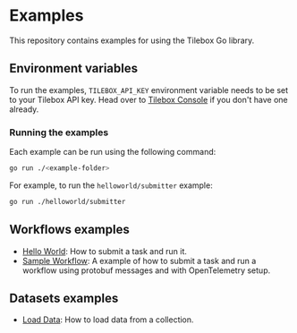 # Examples

This repository contains examples for using the Tilebox Go library.

## Environment variables

To run the examples, `TILEBOX_API_KEY` environment variable needs to be set to your Tilebox API key.
Head over to [Tilebox Console](https://console.tilebox.com/settings/api-keys) if you don't have one already.

### Running the examples

Each example can be run using the following command:

```bash
go run ./<example-folder>
```

For example, to run the `helloworld/submitter` example:

```bash
go run ./helloworld/submitter
```

## Workflows examples

- [Hello World](helloworld): How to submit a task and run it.
- [Sample Workflow](sampleworkflow): A example of how to submit a task and run a workflow using protobuf messages and with OpenTelemetry setup.

## Datasets examples

- [Load Data](load): How to load data from a collection.
